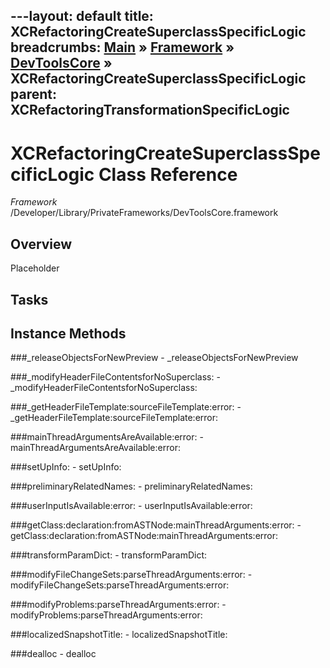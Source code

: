 ---layout: default
title: XCRefactoringCreateSuperclassSpecificLogic
breadcrumbs: <a href="/index.html">Main</a> &raquo; <a href="/Frameworks.html">Framework</a> &raquo; <a href="/Frameworks/DevToolsCore.html">DevToolsCore</a> &raquo; XCRefactoringCreateSuperclassSpecificLogic
parent: XCRefactoringTransformationSpecificLogic 
---
# XCRefactoringCreateSuperclassSpecificLogic Class Reference

*Framework* /Developer/Library/PrivateFrameworks/DevToolsCore.framework

## Overview

Placeholder

## Tasks

## Instance Methods

<a name="-_releaseObjectsForNewPreview"></a>
###_releaseObjectsForNewPreview
    - _releaseObjectsForNewPreview

<a name="-_modifyHeaderFileContentsforNoSuperclass:"></a>
###_modifyHeaderFileContentsforNoSuperclass:
    - _modifyHeaderFileContentsforNoSuperclass:

<a name="-_getHeaderFileTemplate:sourceFileTemplate:error:"></a>
###_getHeaderFileTemplate:sourceFileTemplate:error:
    - _getHeaderFileTemplate:sourceFileTemplate:error:

<a name="-mainThreadArgumentsAreAvailable:error:"></a>
###mainThreadArgumentsAreAvailable:error:
    - mainThreadArgumentsAreAvailable:error:

<a name="-setUpInfo:"></a>
###setUpInfo:
    - setUpInfo:

<a name="-preliminaryRelatedNames:"></a>
###preliminaryRelatedNames:
    - preliminaryRelatedNames:

<a name="-userInputIsAvailable:error:"></a>
###userInputIsAvailable:error:
    - userInputIsAvailable:error:

<a name="-getClass:declaration:fromASTNode:mainThreadArguments:error:"></a>
###getClass:declaration:fromASTNode:mainThreadArguments:error:
    - getClass:declaration:fromASTNode:mainThreadArguments:error:

<a name="-transformParamDict:"></a>
###transformParamDict:
    - transformParamDict:

<a name="-modifyFileChangeSets:parseThreadArguments:error:"></a>
###modifyFileChangeSets:parseThreadArguments:error:
    - modifyFileChangeSets:parseThreadArguments:error:

<a name="-modifyProblems:parseThreadArguments:error:"></a>
###modifyProblems:parseThreadArguments:error:
    - modifyProblems:parseThreadArguments:error:

<a name="-localizedSnapshotTitle:"></a>
###localizedSnapshotTitle:
    - localizedSnapshotTitle:

<a name="-dealloc"></a>
###dealloc
    - dealloc

